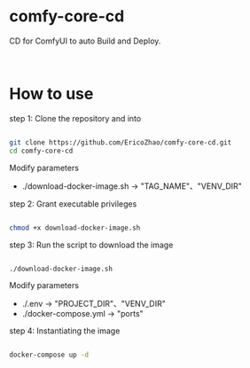 # comfy-core-cd
CD for ComfyUI to auto Build and Deploy.

 <br/>  

# How to use

step 1: Clone the repository and into

```bash

git clone https://github.com/EricoZhao/comfy-core-cd.git
cd comfy-core-cd

```

Modify parameters  
- ./download-docker-image.sh -> "TAG_NAME"、"VENV_DIR"

step 2: Grant executable privileges
```bash

chmod +x download-docker-image.sh

```

step 3: Run the script to download the image  
```bash

./download-docker-image.sh

```

Modify parameters  
- ./.env -> "PROJECT_DIR"、"VENV_DIR"
- ./docker-compose.yml -> "ports"

step 4: Instantiating the image  
```bash

docker-compose up -d

```
